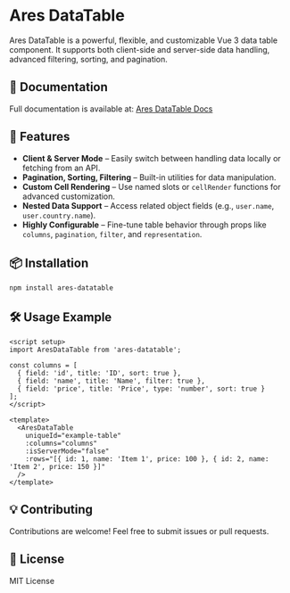 # Ares DataTable

Ares DataTable is a powerful, flexible, and customizable Vue 3 data table component. It supports both client-side and server-side data handling, advanced filtering, sorting, and pagination.

## 📖 Documentation
Full documentation is available at: [Ares DataTable Docs](https://arendach.github.io/datatable/)

## 🚀 Features
- **Client & Server Mode** – Easily switch between handling data locally or fetching from an API.
- **Pagination, Sorting, Filtering** – Built-in utilities for data manipulation.
- **Custom Cell Rendering** – Use named slots or `cellRender` functions for advanced customization.
- **Nested Data Support** – Access related object fields (e.g., `user.name`, `user.country.name`).
- **Highly Configurable** – Fine-tune table behavior through props like `columns`, `pagination`, `filter`, and `representation`.

## 📦 Installation
```sh
npm install ares-datatable
```

## 🛠 Usage Example
```vue
<script setup>
import AresDataTable from 'ares-datatable';

const columns = [
  { field: 'id', title: 'ID', sort: true },
  { field: 'name', title: 'Name', filter: true },
  { field: 'price', title: 'Price', type: 'number', sort: true }
];
</script>

<template>
  <AresDataTable
    uniqueId="example-table"
    :columns="columns"
    :isServerMode="false"
    :rows="[{ id: 1, name: 'Item 1', price: 100 }, { id: 2, name: 'Item 2', price: 150 }]"
  />
</template>
```

## 💡 Contributing
Contributions are welcome! Feel free to submit issues or pull requests.

## 📜 License
MIT License
